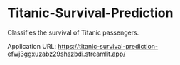# Titanic-Survival-Prediction
Classifies the survival of Titanic passengers.

Application URL: https://titanic-survival-prediction-efwj3ggxuzabz29shszbdi.streamlit.app/
